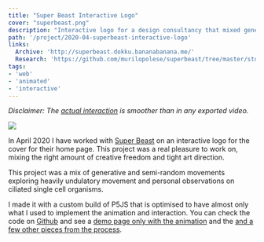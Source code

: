 ```yaml
---
title: "Super Beast Interactive Logo"
cover: "superbeast.png"
description: "Interactive logo for a design consultancy that mixed generative, semi-random and ciliate inspired undulatory movement."
path: '/project/2020-04-superbeast-interactive-logo'
links:
  Archive: 'http://superbeast.dokku.bananabanana.me/'
  Research: 'https://github.com/murilopolese/superbeast/tree/master/study'
tags:
- 'web'
- 'animated'
- 'interactive'
---
```


*Disclaimer: The [actual interaction](https://superbeast.herokuapp.com/) is smoother than in any exported video.*

![](./superbeast.png)

In April 2020 I have worked with [Super Beast](https://superbeast.co) on an interactive logo for the cover for their home page. This project was a real pleasure to work on, mixing the right amount of creative freedom and tight art direction.

This project was a mix of generative and semi-random movements exploring heavily undulatory movement and personal observations on ciliated single cell organisms.

I made it with a custom build of P5JS that is optimised to have almost only what I used to implement the animation and interaction. You can check the code on [Github](https://github.com/murilopolese/superbeast) and see a [demo page only with the animation](https://superbeast.herokuapp.com/) and the [and a few other pieces from the process](https://github.com/murilopolese/superbeast/tree/6028ff91db224adbcf33bcd663451732a1128fe2).
